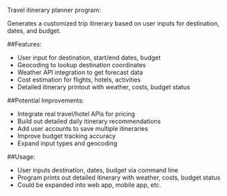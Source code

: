 Travel itinerary planner program:

Generates a customized trip itinerary based on user inputs for destination, dates, and budget.

  ##Features: 
  - User input for destination, start/end dates, budget
  - Geocoding to lookup destination coordinates
  - Weather API integration to get forecast data
  - Cost estimation for flights, hotels, activities
  - Detailed itinerary printout with weather, costs, budget status
  
##Potential Improvements:
  - Integrate real travel/hotel APIs for pricing
  - Build out detailed daily itinerary recommendations
  - Add user accounts to save multiple itineraries
  - Improve budget tracking accuracy
  - Expand input types and geocoding
  
##Usage:
  - User inputs destination, dates, budget via command line
  - Program prints out detailed itinerary with weather, costs, budget status
  - Could be expanded into web app, mobile app, etc.

